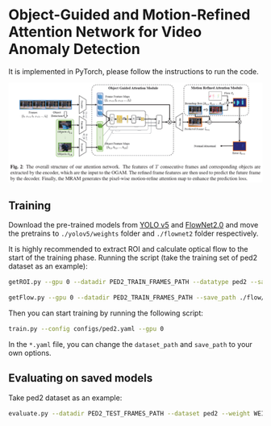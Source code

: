 # Object-Guided and Motion-Refined Attention Network for Video Anomaly Detection

It is implemented in PyTorch, please follow the instructions to run the code.

![overview](overview.png)



## Training

Download the pre-trained models from [YOLO v5](https://github.com/ultralytics/yolov5) and [FlowNet2.0](https://github.com/NVIDIA/flownet2-pytorch) and move the pretrains to `./yolov5/weights` folder and `./flownet2` folder respectively. 

It is highly recommended to extract ROI and calculate optical flow to the start of the training phase. Running the script (take the training set of ped2 dataset as an example): 

```bash
getROI.py --gpu 0 --datadir PED2_TRAIN_FRAMES_PATH --datatype ped2 --save_path ./bboxes/ped2/train/
```

  ```bash
getFlow.py --gpu 0 --datadir PED2_TRAIN_FRAMES_PATH --save_path ./flow/ped2/train/
  ```

Then you can start training by running the following script:

```bash
train.py --config configs/ped2.yaml --gpu 0
```

In the `*.yaml` file, you can change the `dataset_path` and `save_path` to your own options.



## Evaluating on saved models

Take ped2 dataset as an example: 

```bash
evaluate.py --datadir PED2_TEST_FRAMES_PATH --dataset ped2 --weight WEIGHT_PATH --gpu 0
```

